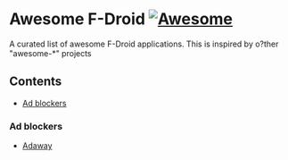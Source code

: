 # Awesome F-Droid [![Awesome](https://cdn.rawgit.com/sindresorhus/awesome/d7305f38d29fed78fa85652e3a63e154dd8e8829/media/badge.svg)](https://github.com/sindresorhus/awesome)

A curated list of awesome F-Droid applications. This is inspired by o?ther "awesome-\*" projects

## Contents

- [Ad blockers](#ad_blockers)

### Ad blockers

- [Adaway](https://f-droid.org/fr/packages/org.adaway/)
